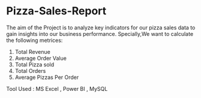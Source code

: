 # Pizza-Sales-Report

The aim of the Project is to analyze key indicators for our pizza sales data to gain insights into our business performance. Specially,We want to calculate the following metrices:

1. Total Revenue
2. Average Order Value
3. Total Pizza sold
4. Total Orders
5. Average Pizzas Per Order

Tool Used : MS Excel , Power BI , MySQL
